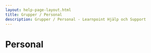 ```yaml
---
layout: help-page-layout.html
title: Grupper / Personal
description: Grupper / Personal - Learnpoint Hjälp och Support
---
```


# Personal

<!-- only-in-swedish.html -->

